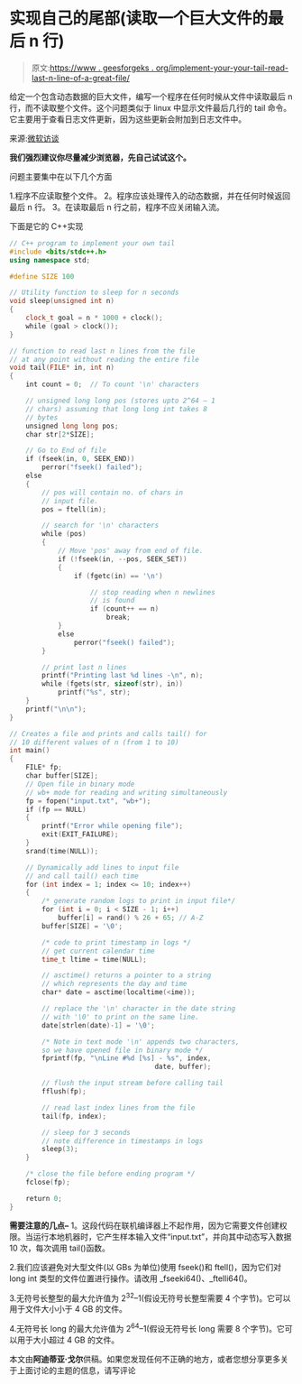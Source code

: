 # 实现自己的尾部(读取一个巨大文件的最后 n 行)

> 原文:[https://www . geesforgeks . org/implement-your-your-tail-read-last-n-line-of-a-great-file/](https://www.geeksforgeeks.org/implement-your-own-tail-read-last-n-lines-of-a-huge-file/)

给定一个包含动态数据的巨大文件，编写一个程序在任何时候从文件中读取最后 n 行，而不读取整个文件。这个问题类似于 linux 中显示文件最后几行的 tail 命令。它主要用于查看日志文件更新，因为这些更新会附加到日志文件中。

来源:[微软访谈](https://www.geeksforgeeks.org/microsoft-interview-experience-set-90/)

**我们强烈建议你尽量减少浏览器，先自己试试这个。**

问题主要集中在以下几个方面

1.程序不应读取整个文件。
2。程序应该处理传入的动态数据，并在任何时候返回最后 n 行。
3。在读取最后 n 行之前，程序不应关闭输入流。

下面是它的 C++实现

```cpp
// C++ program to implement your own tail
#include <bits/stdc++.h>
using namespace std;

#define SIZE 100

// Utility function to sleep for n seconds
void sleep(unsigned int n)
{
    clock_t goal = n * 1000 + clock();
    while (goal > clock());
}

// function to read last n lines from the file
// at any point without reading the entire file
void tail(FILE* in, int n)
{
    int count = 0;  // To count '\n' characters

    // unsigned long long pos (stores upto 2^64 – 1
    // chars) assuming that long long int takes 8 
    // bytes
    unsigned long long pos;
    char str[2*SIZE];

    // Go to End of file
    if (fseek(in, 0, SEEK_END))
        perror("fseek() failed");
    else
    {
        // pos will contain no. of chars in
        // input file.
        pos = ftell(in);

        // search for '\n' characters
        while (pos)
        {
            // Move 'pos' away from end of file.
            if (!fseek(in, --pos, SEEK_SET))
            {
                if (fgetc(in) == '\n')

                    // stop reading when n newlines
                    // is found
                    if (count++ == n)
                        break;
            }
            else
                perror("fseek() failed");
        }

        // print last n lines
        printf("Printing last %d lines -\n", n);
        while (fgets(str, sizeof(str), in))
            printf("%s", str);
    }
    printf("\n\n");
}

// Creates a file and prints and calls tail() for 
// 10 different values of n (from 1 to 10)
int main()
{
    FILE* fp;
    char buffer[SIZE];
    // Open file in binary mode
    // wb+ mode for reading and writing simultaneously
    fp = fopen("input.txt", "wb+");
    if (fp == NULL)
    {
        printf("Error while opening file");
        exit(EXIT_FAILURE);
    }
    srand(time(NULL));

    // Dynamically add lines to input file
    // and call tail() each time
    for (int index = 1; index <= 10; index++)
    {
        /* generate random logs to print in input file*/
        for (int i = 0; i < SIZE - 1; i++)
            buffer[i] = rand() % 26 + 65; // A-Z
        buffer[SIZE] = '\0';

        /* code to print timestamp in logs */
        // get current calendar time
        time_t ltime = time(NULL);

        // asctime() returns a pointer to a string
        // which represents the day and time
        char* date = asctime(localtime(<ime));

        // replace the '\n' character in the date string
        // with '\0' to print on the same line.
        date[strlen(date)-1] = '\0';

        /* Note in text mode '\n' appends two characters,
        so we have opened file in binary mode */
        fprintf(fp, "\nLine #%d [%s] - %s", index,
                                    date, buffer);

        // flush the input stream before calling tail
        fflush(fp);

        // read last index lines from the file
        tail(fp, index);

        // sleep for 3 seconds
        // note difference in timestamps in logs
        sleep(3);
    }

    /* close the file before ending program */
    fclose(fp);

    return 0;
}
```

**需要注意的几点–**
1。这段代码在联机编译器上不起作用，因为它需要文件创建权限。当运行本地机器时，它产生样本输入文件“input.txt”，并向其中动态写入数据 10 次，每次调用 tail()函数。

2.我们应该避免对大型文件(以 GBs 为单位)使用 fseek()和 ftell()，因为它们对 long int 类型的文件位置进行操作。请改用 _fseeki64()、_ftelli64()。

3.无符号长整型的最大允许值为 2<sup>32</sup>–1(假设无符号长整型需要 4 个字节)。它可以用于文件大小小于 4 GB 的文件。

4.无符号长 long 的最大允许值为 2<sup>64</sup>–1(假设无符号长 long 需要 8 个字节)。它可以用于大小超过 4 GB 的文件。

本文由**阿迪蒂亚·戈尔**供稿。如果您发现任何不正确的地方，或者您想分享更多关于上面讨论的主题的信息，请写评论